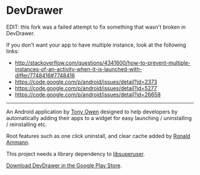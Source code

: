 # DevDrawer

EDIT: this fork was a failed attempt to fix something that wasn't broken in DevDrawer.

If you don't want your app to have multiple instance, look at the following links: 
- http://stackoverflow.com/questions/4341600/how-to-prevent-multiple-instances-of-an-activity-when-it-is-launched-with-differ/7748416#7748416
- https://code.google.com/p/android/issues/detail?id=2373
- https://code.google.com/p/android/issues/detail?id=5277
- https://code.google.com/p/android/issues/detail?id=26658

-----

An Android application by [Tony Owen](https://plus.google.com/111365666249481367719) designed to help developers by automatically adding their apps to a widget for easy launching / uninstalling / reinstalling etc.

Root features such as one click uninstall, and clear cache added by [Ronald Ammann](https://plus.google.com/115926327659831685384/posts).

This project needs a library dependency to [libsuperuser](https://github.com/Chainfire/libsuperuser).

[Download DevDrawer in the Google Play Store](https://play.google.com/store/apps/details?id=com.owentech.DevDrawer).
